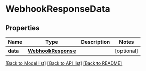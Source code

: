 # WebhookResponseData

## Properties
Name | Type | Description | Notes
------------ | ------------- | ------------- | -------------
**data** | [**WebhookResponse**](WebhookResponse.md) |  | [optional] 

[[Back to Model list]](../README.md#documentation-for-models) [[Back to API list]](../README.md#documentation-for-api-endpoints) [[Back to README]](../README.md)

